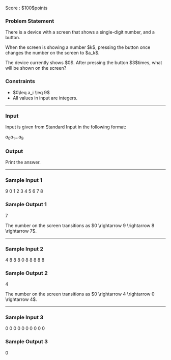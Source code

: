 
<div>

<span>

<span>

<p>
Score : $100$points
</p>

<div>

<section>

### **Problem Statement**

<p>
There is a device with a screen that shows a single-digit number, and a button.  
</p>

<p>
When the screen is showing a number $k$, pressing the button once changes the number on the screen to $a_k$.  
</p>

<p>
The device currently shows $0$.  After pressing the button $3$times, what will be shown on the screen?
</p>

</section>

</div>

<div>

<section>

### **Constraints**

<ul>

<li>
$0\leq a_i \leq 9$
</li>

<li>
All values in input are integers.
</li>

</ul>

</section>

</div>

---

<div>

<div>

<section>

### **Input**

<p>
Input is given from Standard Input in the following format:
</p>

<div>

$a_0$$a_1$$\dots$$a_9$
</div>

</section>

</div>

<div>

<section>

### **Output**

<p>
Print the answer.  
</p>

</section>

</div>

</div>

---

<div>

<section>

### **Sample Input 1**

<div>

9 0 1 2 3 4 5 6 7 8

</div>

</section>

</div>

<div>

<section>

### **Sample Output 1**

<div>

7

</div>

<p>
The number on the screen transitions as $0 \rightarrow 9 \rightarrow 8 \rightarrow 7$.  
</p>

</section>

</div>

---

<div>

<section>

### **Sample Input 2**

<div>

4 8 8 8 0 8 8 8 8 8

</div>

</section>

</div>

<div>

<section>

### **Sample Output 2**

<div>

4

</div>

<p>
The number on the screen transitions as $0 \rightarrow 4 \rightarrow 0 \rightarrow 4$.  
</p>

</section>

</div>

---

<div>

<section>

### **Sample Input 3**

<div>

0 0 0 0 0 0 0 0 0 0

</div>

</section>

</div>

<div>

<section>

### **Sample Output 3**

<div>

0

</div>

</section>

</div>

</span>

</span>

</div>
